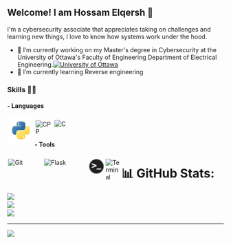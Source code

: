 ## Welcome! I am Hossam Elqersh 🦈
I'm a cybersecurity associate that appreciates taking on challenges and learning new things, I love to know how systems work under the hood.
- 🔭 I’m currently working on my Master's degree in Cybersecurity at the University of Ottawa's Faculty of Engineering Department of Electrical Engineering.<a href="https://www.uottawa.ca/en"><img width="80px" src="https://www.uottawa.ca/themes/custom/uottawa/dist/assets/logo--white.svg" class="nav__logo--light" alt="University of Ottawa"> </a><br>
- 🌱 I’m currently learning Reverse engineering
### Skills 🤹🏻
#### - Languages 
<img align="left" alt="Python" width="60px" src="https://raw.githubusercontent.com/github/explore/80688e429a7d4ef2fca1e82350fe8e3517d3494d/topics/python/python.png" style="margin: 0px 2px 2px 2px;"/>
<img align="left" alt="CPP" width="40px" src="https://camo.githubusercontent.com/99a16669d62a8eb5383003846946cce0b7bd335bd39cf7e45310aff1072df51d/68747470733a2f2f75706c6f61642e77696b696d656469612e6f72672f77696b6970656469612f636f6d6d6f6e732f7468756d622f312f31382f49534f5f432532422532425f4c6f676f2e7376672f38303070782d49534f5f432532422532425f4c6f676f2e7376672e706e67" style="margin: 7px 2px 2px 2px;" />
<img align="left" alt="C" width="50px" src="https://camo.githubusercontent.com/16427ad53f405bcc2553b69414cf120c3abdbb02bc133ed890b8f5ce8b1d9634/68747470733a2f2f706e67696d672e636f6d2f75706c6f6164732f6c65747465725f632f6c65747465725f635f504e4732322e706e67" style="margin: 6px 2px 2px 2px; <br>">
<br><br>

#### - Tools
<img align="left" alt="Git" width="70px" src="https://camo.githubusercontent.com/3a3902bec2e20083a8a0f2d6c2e803e830e386eff5aeb8b8cdfb439ad43b364e/68747470733a2f2f75706c6f61642e77696b696d656469612e6f72672f77696b6970656469612f636f6d6d6f6e732f7468756d622f652f65302f4769742d6c6f676f2e7376672f35313270782d4769742d6c6f676f2e7376672e706e67" data-canonical-src="https://upload.wikimedia.org/wikipedia/commons/thumb/e/e0/Git-logo.svg/512px-Git-logo.svg.png" style="margin: 7px 12px 2px 2px;" >
<img align="left" alt="Flask" width="90px" src="https://flask.palletsprojects.com/en/2.3.x/_images/flask-horizontal.png"style="margin: 7px 12px 2px 2px;" >
<img align="left" alt="Terminal" width="35px" src="https://raw.githubusercontent.com/github/explore/80688e429a7d4ef2fca1e82350fe8e3517d3494d/topics/terminal/terminal.png"style="margin: 7px 2px 2px 2px;" >
<img align="left" alt="Terminal" width="35px" src="https://avatars.githubusercontent.com/u/159455?s=200&v=4"style="margin: 7px 2px 2px 2px;" >





# 📊 GitHub Stats:
![](https://github-readme-stats.vercel.app/api?username=hossamelqersh&theme=dark&hide_border=false&include_all_commits=false&count_private=false)<br/>
![](https://github-readme-streak-stats.herokuapp.com/?user=hossamelqersh&theme=dark&hide_border=false)<br/>
![](https://github-readme-stats.vercel.app/api/top-langs/?username=hossamelqersh&theme=dark&hide_border=false&include_all_commits=false&count_private=false&layout=compact)

---
[![](https://visitcount.itsvg.in/api?id=hossamelqersh&icon=0&color=0)](https://visitcount.itsvg.in)

<!-- Proudly created with GPRM ( https://gprm.itsvg.in ) -->














<!--
Here are some ideas to get you started:

- 🔭 I’m currently working on ...
- 🌱 I’m currently learning ...
- 👯 I’m looking to collaborate on ...
- 🤔 I’m looking for help with ...
- 💬 Ask me about ...
- 📫 How to reach me: ...
- 😄 Pronouns: ...
- ⚡ Fun fact: ...
-->
